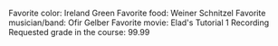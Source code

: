 Favorite color: Ireland Green
Favorite food: Weiner Schnitzel
Favorite musician/band: Ofir Gelber
Favorite movie: Elad's Tutorial 1 Recording
Requested grade in the course: 99.99

